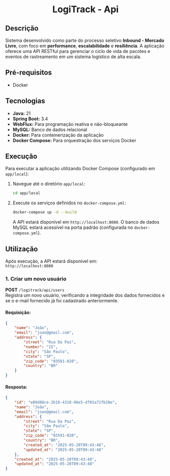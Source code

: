 <h1 align="center">
  LogiTrack - Api
</h1>

## Descrição

Sistema desenvolvido como parte do processo seletivo **Inbound - Mercado Livre**, com foco em **performance**, **escalabilidade** e **resiliência**. A aplicação oferece uma API RESTful para gerenciar o ciclo de vida de pacotes e eventos de rastreamento em um sistema logístico de alta escala.


## Pré-requisitos

* Docker

## Tecnologias

* **Java:** 21
* **Spring Boot:** 3.4
* **WebFlux:** Para programação reativa e não-bloqueante
* **MySQL:** Banco de dados relacional
* **Docker:** Para conteinerização da aplicação
* **Docker Compose:** Para orquestração dos serviços Docker

## Execução

Para executar a aplicação utilizando Docker Compose (configurado em `app/local`):

1.  Navegue até o diretório `app/local`:
    ```bash
    cd app/local
    ```
2.  Execute os serviços definidos no `docker-compose.yml`:
    ```bash
    docker-compose up -d --build
    ```
    A API estará disponível em `http://localhost:8080`. O banco de dados MySQL estará acessível na porta padrão (configurada no `docker-compose.yml`).
	
## Utilização

Após execução, a API estará disponível em:  
`http://localhost:8080`

### 1. Criar um novo usuário

**POST** `/logitrack/api/users`  
Registra um novo usuário, verificando a integridade dos dados fornecidos e se o e-mail fornecido já foi cadastrado anteriormente.

#### Requisição:
```json
{
	"name": "João",
	"email": "joao@gmail.com",
	"address": {
		"street": "Rua Da Paz",
		"number": "15",
		"city": "São Paulo",
		"state": "SP",
		"zip_code": "03591-020",
		"country": "BR"
	}
}
```


#### Resposta:
```json
{
	"id": "e89d88ce-2b16-4310-96e5-df01a72fb28e",
	"name": "João",
	"email": "joao@gmail.com",
	"address": {
		"street": "Rua Da Paz",
		"city": "São Paulo",
		"state": "SP",
		"zip_code": "03591-020",
		"country": "BR",
		"created_at": "2025-05-20T09:43:48",
		"updated_at": "2025-05-20T09:43:48"
	},
	"created_at": "2025-05-20T09:43:48",
	"updated_at": "2025-05-20T09:43:48"
}
```
